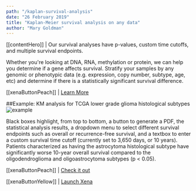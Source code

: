 ```yaml
---
path: "/kaplan-survival-analysis"
date: "26 February 2019"
title: "Kaplan-Meier survival analysis on any data"
author: "Mary Goldman"
---
```


[[contentHero]]
| Our survival analyses have p-values, custom time cutoffs, and multiple survival endpoints.

Whether you're looking at DNA, RNA, methylation or protein, we can help you determine if a gene affects survival. Stratify your samples by any genomic or phenotypic data (e.g. expression, copy number, subtype, age, etc) and determine if there is a statistically significant survival difference.

[[xenaButtonPeach]]
| [Learn More](https://ucsc-xena.gitbook.io/project/overview-of-features/kaplan-meier-plots)

##Example: KM analysis for TCGA lower grade glioma histological subtypes
![example](/images/kaplan-survival.png)

Black boxes highlight, from top to bottom, a button to generate a PDF, the statistical analysis results, a dropdown menu to select different survival endpoints such as overall or recurrence-free survival, and a textbox to enter a custom survival time cutoff (currently set to 3,650 days, or 10 years). Patients characterized as having the astrocytoma histological subtype have significantly worse 10-year overall survival compared to the oligodendroglioma and oligoastrocytoma subtypes (p < 0.05).

[[xenaButtonPeach]]
| [Check it out](https://xenabrowser.net/heatmap/?bookmark=2f9d783982879594dd0f52564058372d)

[[xenaButtonYellow]]
| [Launch Xena](https://xenabrowser.net/)
